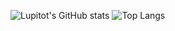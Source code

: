 ![Lupitot's GitHub stats](https://github-readme-stats.vercel.app/api?username=Lupitot&show_icons=true&theme=react)
![Top Langs](https://github-readme-stats.vercel.app/api/top-langs/?username=Lupitot&layout=compact&theme=react)
